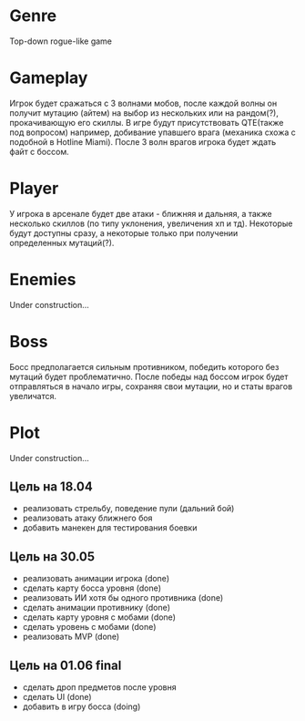 # Genre
Top-down rogue-like game

# Gameplay
Игрок будет сражаться с 3 волнами мобов, после каждой волны он получит мутацию (айтем) на выбор из нескольких или на рандом(?), прокачивающую его скиллы. В игре будут присутствовать QTE(также под вопросом) например, добивание упавшего врага (механика схожа с подобной в Hotline Miami). После 3 волн врагов игрока будет ждать файт с боссом.

# Player
У игрока в арсенале будет две атаки - ближняя и дальняя, а также несколько скиллов (по типу уклонения, увеличения хп и тд). Некоторые будут доступны сразу, а некоторые только при получении определенных мутаций(?).

# Enemies
Under construction...

# Boss
Босс предполагается сильным противником, победить которого без мутаций будет проблематично. После победы над боссом игрок будет отправляться в начало игры, сохраняя свои мутации, но и статы врагов увеличатся.

# Plot
Under construction...

## Цель на 18.04
- реализовать стрельбу, поведение пули (дальний бой)
- реализовать атаку ближнего боя
- добавить манекен для тестирования боевки

## Цель на 30.05
- реализовать анимации игрока (done)
- сделать карту босса уровня (done)
- реализовать ИИ хотя бы одного противника (done)
- сделать анимации противнику (done)
- сделать карту уровня с мобами (done)
- сделать уровень с мобами (done)
- реализовать MVP (done)

## Цель на 01.06 final
- сделать дроп предметов после уровня
- сделать UI (done)
- добавить в игру босса (doing)
